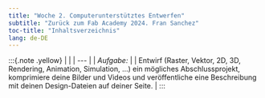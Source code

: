 ```yaml
---
title: "Woche 2. Computerunterstütztes Entwerfen"
subtitle: "Zurück zum Fab Academy 2024. Fran Sanchez"
toc-title: "Inhaltsverzeichnis"
lang: de-DE
---
```

:::{.note .yellow}
|     |
| --- |
| *Aufgabe:* |
| Entwirf (Raster, Vektor, 2D, 3D, Rendering, Animation, Simulation, ...) ein mögliches Abschlussprojekt, komprimiere deine Bilder und Videos und veröffentliche eine Beschreibung mit deinen Design-Dateien auf deiner Seite.  |
:::

